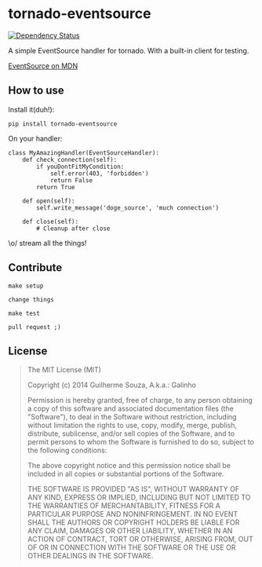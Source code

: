 tornado-eventsource
===================

[![Dependency Status](https://gemnasium.com/guilhermef/tornado-eventsource.svg)](https://gemnasium.com/guilhermef/tornado-eventsource)

A simple EventSource handler for tornado.
With a built-in client for testing.

[EventSource on MDN](https://developer.mozilla.org/en-US/docs/Server-sent_events/Using_server-sent_events)

How to use
----------

Install it(duh!):

    pip install tornado-eventsource

On your handler:

    class MyAmazingHandler(EventSourceHandler):
        def check_connection(self):
            if youDontFitMyCondition:
                self.error(403, 'forbidden')
                return False
            return True

        def open(self):
            self.write_message('doge_source', 'much connection')

        def close(self):
            # Cleanup after close

\o/ stream all the things!

Contribute
----------

    make setup

    change things

    make test

    pull request ;)

License
-------

> The MIT License (MIT)
>
> Copyright (c) 2014 Guilherme Souza, A.k.a.: Galinho
>
> Permission is hereby granted, free of charge, to any person obtaining a copy
> of this software and associated documentation files (the "Software"), to deal
> in the Software without restriction, including without limitation the rights
> to use, copy, modify, merge, publish, distribute, sublicense, and/or sell
> copies of the Software, and to permit persons to whom the Software is
> furnished to do so, subject to the following conditions:
>
> The above copyright notice and this permission notice shall be included in all
> copies or substantial portions of the Software.
>
> THE SOFTWARE IS PROVIDED "AS IS", WITHOUT WARRANTY OF ANY KIND, EXPRESS OR
> IMPLIED, INCLUDING BUT NOT LIMITED TO THE WARRANTIES OF MERCHANTABILITY,
> FITNESS FOR A PARTICULAR PURPOSE AND NONINFRINGEMENT. IN NO EVENT SHALL THE
> AUTHORS OR COPYRIGHT HOLDERS BE LIABLE FOR ANY CLAIM, DAMAGES OR OTHER
> LIABILITY, WHETHER IN AN ACTION OF CONTRACT, TORT OR OTHERWISE, ARISING FROM,
> OUT OF OR IN CONNECTION WITH THE SOFTWARE OR THE USE OR OTHER DEALINGS IN THE
> SOFTWARE.
